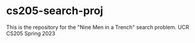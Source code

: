 # cs205-search-proj
This is the repository for the "Nine Men in a Trench" search problem. UCR CS205 Spring 2023
